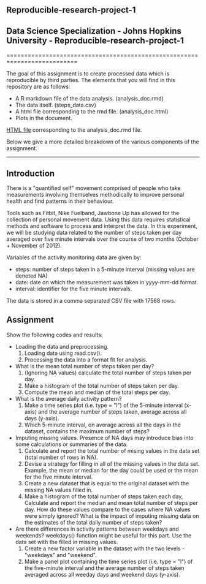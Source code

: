 ## Reproducible-research-project-1

## Data Science Specialization - Johns Hopkins University - Reproducible-research-project-1
==========================================================================

The goal of this assignment is to create processed data which is reproducible by third parties. The elements that you will find in this repository are as follows:  

* A R markdown file of the data analysis. (analysis_doc.rmd)  
* The data itself. (steps_data.csv)  
* A html file corresponding to the rmd file.  (analysis_doc.html)  
* Plots in the document.  

[HTML file](http://htmlpreview.github.io/xxxxxxxx) corresponding to the analysis_doc.rmd file.

Below we give a more detailed breakdown of the various components of the assignment.
___________

Introduction
------------

There is a "quantified self" movement comprised of people who take measurements involving themselves methodically to improve personal health and find patterns in their behaviour.

Tools such as Fitbit, Nike Fuelband, Jawbone Up has allowed for the collection of personal movement data. Using this data requires statistical methods and software to process and interpret the data. In this experiment, we will be studying data related to the number of steps taken per day averaged over five minute intervals over the course of two months (October + November of 2012). 

Variables of the activity monitoring data are given by:  
* steps: number of steps taken in a 5-minute interval (missing values are denoted NA)
* date: date on which the measurement was taken in yyyy-mm-dd format.
* interval: identifier for the five minute intervals. 

The data is stored in a comma separated CSV file with 17568 rows. 

Assignment
----------
Show the following codes and results:
* Loading the data and preprocessing.  
  1. Loading data using read.csv().    
  2. Processing the data into a format fit for analysis.  
* What is the mean total number of steps taken per day?  
  1. (Ignoring NA values) calculate the total number of steps taken per day.  
  2. Make a histogram of the total number of steps taken per day.  
  3. Compute the mean and median of the total steps per day.  
* What is the average daily activity pattern?
  1. Make a time series plot (i.e. type = "l") of the 5-minute interval (x-axis) and the average number of steps taken, average across all days (y-axis).  
  2. Which 5-minute interval, on average across all the days in the dataset, contains the maximum number of steps?  
* Imputing missing values. Presence of NA days may introduce bias into some calculations or summaries of the data.  
  1. Calculate and report the total number of mising values in the data set (total number of rows in NA).  
  2. Devise a strategy for filling in all of the missing values in the data set. Example, the mean or median for the day could be used or the mean for the five minute interval.  
  3. Create a new dataset that is equal to the original dataset with the missing NA values filled in.  
  4. Make a histogram of the total number of steps taken each day, Calculate and report the median and mean total number of steps per day. How do these values compare to the cases where NA values were simply ignored? What is the impact of imputing missing data on the estimates of the total daily number of steps taken?  
* Are there differences in activity patterns between weekdays and weekends? weekdays() function might be useful for this part. Use the data set with the filled in missing values.  
  1. Create a new factor variable in the dataset with the two levels - "weekdays" and "weekend".  
  2. Make a panel plot containing the time series plot (i.e. type = "l") of the five-minute interval and the average number of steps taken averaged across all weeday days and weekend days (y-axis).  
